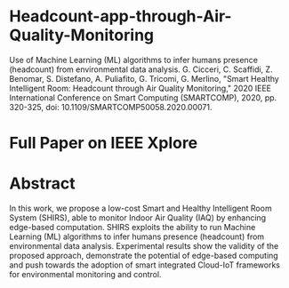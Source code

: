 # Headcount-app-through-Air-Quality-Monitoring
Use of Machine Learning (ML) algorithms to infer humans presence (headcount) from environmental data analysis. G. Cicceri, C. Scaffidi, Z. Benomar, S. Distefano, A. Puliafito, G. Tricomi, G. Merlino, "Smart Healthy Intelligent Room: Headcount through Air Quality Monitoring," 2020 IEEE International Conference on Smart Computing (SMARTCOMP), 2020, pp. 320-325,  doi: 10.1109/SMARTCOMP50058.2020.00071.



# Full Paper on IEEE Xplore

# Abstract

In this work, we propose a low-cost Smart and Healthy Intelligent Room System (SHIRS), able to monitor Indoor Air Quality (IAQ) by enhancing edge-based computation. SHIRS exploits the ability to run Machine Learning (ML) algorithms to infer humans presence (headcount) from environmental data analysis. Experimental results show the validity of the proposed approach, demonstrate the potential of edge-based computing and push towards the adoption of smart integrated Cloud-IoT frameworks for environmental monitoring and control.

